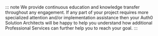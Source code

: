 ::: note
We provide continuous education and knowledge transfer throughout any engagement. If any part of your project requires more specialized attention and/or implementation assistance then your Auth0 Solution Architects will be happy to help you understand how additional Professional Services can further help you to reach your goal.
:::

